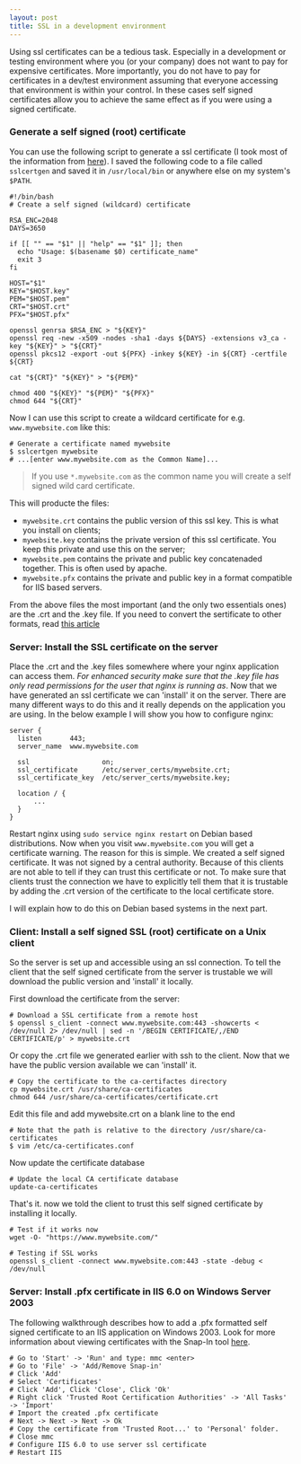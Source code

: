 ```yaml
---
layout: post
title: SSL in a development environment
---
```


Using ssl certificates can be a tedious task. Especially in a development or
testing environment where you (or your company) does not want to pay for
expensive certificates.  More importantly, you do not have to pay for
certificates in a dev/test environment assuming that everyone accessing that
environment is within your control. In these cases self signed certificates
allow you to achieve the same effect as if you were using a signed
certificate. 

### Generate a self signed (root) certificate

You can use the following script to generate a ssl certificate (I took most of
the information from [here][ssl_howto]).  I saved the following code to a file
called `sslcertgen` and saved it in `/usr/local/bin` or anywhere else on my
system's `$PATH`.

    #!/bin/bash
    # Create a self signed (wildcard) certificate

    RSA_ENC=2048
    DAYS=3650

    if [[ "" == "$1" || "help" == "$1" ]]; then
      echo "Usage: $(basename $0) certificate_name"
      exit 3
    fi

    HOST="$1"
    KEY="$HOST.key"
    PEM="$HOST.pem"
    CRT="$HOST.crt"
    PFX="$HOST.pfx"

    openssl genrsa $RSA_ENC > "${KEY}"
    openssl req -new -x509 -nodes -sha1 -days ${DAYS} -extensions v3_ca -key "${KEY}" > "${CRT}"
    openssl pkcs12 -export -out ${PFX} -inkey ${KEY} -in ${CRT} -certfile ${CRT}

    cat "${CRT}" "${KEY}" > "${PEM}"

    chmod 400 "${KEY}" "${PEM}" "${PFX}"
    chmod 644 "${CRT}"


Now I can use this script to create a wildcard certificate for e.g.
`www.mywebsite.com` like this:

    # Generate a certificate named mywebsite
    $ sslcertgen mywebsite
    # ...[enter www.mywebsite.com as the Common Name]...

> If you use `*.mywebsite.com` as the common name you will create a self
> signed wild card certificate.

This will producte the files: 

- `mywebsite.crt` contains the public version of this ssl key. This is what
  you install on clients;
- `mywebsite.key` contains the private version of this ssl certificate. You
  keep this private and use this on the server;
- `mywebsite.pem` contains the private and public key concatenaded together.
  This is often used by apache.
- `mywebsite.pfx` contains the private and public key in a format compatible
  for IIS based servers.

From the above files the most important (and the only two essentials ones) are
the .crt and the .key file.  If you need to convert the sertificate to other
formats, read [this article][ssl_convert]


### Server: Install the SSL certificate on the server

Place the .crt and the .key files somewhere where your nginx application can
access them. *For enhanced security make sure that the .key file has only read
permissions for the user that nginx is running as*.  Now that we have
generated an ssl certificate we can 'install' it on the server. There are many
different ways to do this and it really depends on the application you are
using. In the below example I will show you how to configure nginx:

    server {
      listen       443;
      server_name  www.mywebsite.com

      ssl                  on;
      ssl_certificate      /etc/server_certs/mywebsite.crt;
      ssl_certificate_key  /etc/server_certs/mywebsite.key;

      location / {
          ...
      }
    }

Restart nginx using `sudo service nginx restart` on Debian based
distributions.  Now when you visit `www.mywebsite.com` you will get a
certificate warning. The reason for this is simple. We created a self signed
certificate. It was not signed by a central authority. Because of this clients
are not able to tell if they can trust this certificate or not.  To make sure
that clients trust the connection we have to explicitly tell them that it is
trustable by adding the .crt version of the certificate to the local
certificate store.

I will explain how to do this on Debian based systems in the next part.


### Client: Install a self signed SSL (root) certificate on a Unix client

So the server is set up and accessible using an ssl connection. To tell the
client that the self signed certificate from the server is trustable we will
download the public version and 'install' it locally.

First download the certificate from the server:

    # Download a SSL certificate from a remote host
    $ openssl s_client -connect www.mywebsite.com:443 -showcerts < /dev/null 2> /dev/null | sed -n '/BEGIN CERTIFICATE/,/END CERTIFICATE/p' > mywebsite.crt

Or copy the .crt file we generated earlier with ssh to the client.
Now that we have the public version available we can 'install' it.

    # Copy the certificate to the ca-certifactes directory
    cp mywebsite.crt /usr/share/ca-certificates
    chmod 644 /usr/share/ca-certificates/certificate.crt

Edit this file and add mywebsite.crt on a blank line to the end

    # Note that the path is relative to the directory /usr/share/ca-certificates
    $ vim /etc/ca-certificates.conf

Now update the certificate database

    # Update the local CA certificate database
    update-ca-certificates

That's it. now we told the client to trust this self signed certificate by
installing it locally.

    # Test if it works now
    wget -O- "https://www.mywebsite.com/"

    # Testing if SSL works
    openssl s_client -connect www.mywebsite.com:443 -state -debug < /dev/null


### Server: Install .pfx certificate in IIS 6.0 on Windows Server 2003

The following walkthrough describes how to add a .pfx formatted self signed
certificate to an IIS application on Windows 2003.  Look for more information
about viewing certificates with the Snap-In tool [here][msdn_snapin].

    # Go to 'Start' -> 'Run' and type: mmc <enter>
    # Go to 'File' -> 'Add/Remove Snap-in'
    # Click 'Add'
    # Select 'Certificates'
    # Click 'Add', Click 'Close', Click 'Ok'
    # Right click 'Trusted Root Certification Authorities' -> 'All Tasks' -> 'Import'
    # Import the created .pfx certificate
    # Next -> Next -> Next -> Ok
    # Copy the certificate from 'Trusted Root...' to 'Personal' folder.
    # Close mmc
    # Configure IIS 6.0 to use server ssl certificate
    # Restart IIS


[ssl_howto]: http://www.justinsamuel.com/2006/03/11/howto-create-a-self-signed-wildcard-ssl-certificate/
[ssl_convert]: https://www.sslshopper.com/ssl-converter.html
[msdn_snapin]: http://msdn.microsoft.com/en-us/library/ms788967.aspx
